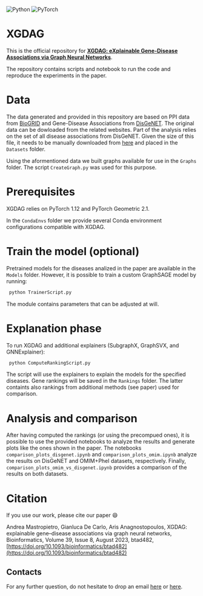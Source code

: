 ![Python](https://img.shields.io/badge/python-3670A0?style=for-the-badge&logo=python&logoColor=ffdd54) ![PyTorch](https://img.shields.io/badge/PyTorch-%23EE4C2C.svg?style=for-the-badge&logo=PyTorch&logoColor=white) 

# XGDAG
 
This is the official repository for [**XGDAG: eXplainable Gene-Disease Associations via Graph Neural Networks**](https://doi.org/10.1093/bioinformatics/btad482).

The repository contains scripts and notebook to run the code and reproduce the experiments in the paper.

# Data

The data generated and provided in this repository are based on PPI data from [BioGRID](https://thebiogrid.org/) and Gene-Disease Associations from [DisGeNET](https://www.disgenet.org/). The original data can be dowloaded from the related websites. Part of the analysis relies on the set of all disease associations from DisGeNET. Given the size of this file, it needs to be manually downloaded from [here](https://drive.google.com/file/d/12cyI6ds0mKQI9mcRgaf0_9v8KDZHWpQR/view?usp=sharing) and placed in the ```Datasets``` folder.

Using the aformentioned data we built graphs available for use in the ```Graphs``` folder. The script ```CreateGraph.py``` was used for this purpose.

# Prerequisites

XGDAG relies on PyTorch 1.12 and PyTorch Geometric 2.1.

In the ```CondaEnvs``` folder we provide several Conda environment configurations compatible with XGDAG.

# Train the model (optional)

Pretrained models for the diseases analized in the paper are available in the ```Models``` folder. However, it is possible to train a custom GraphSAGE model by running:

```bash
 python TrainerScript.py
```

The module contains parameters that can be adjusted at will.

# Explanation phase

To run XGDAG and additional explainers (SubgraphX, GraphSVX, and GNNExplainer):

```bash
 python ComputeRankingScript.py
```

The script will use the explainers to explain the models for the specified diseases. Gene rankings will be saved in the ```Rankings``` folder. The latter containts also rankings from additional methods (see paper) used for comparison.

# Analysis and comparison

After having computed the rankings (or using the precompued ones), it is possible to use the provided notebooks to analyze the results and generate plots like the ones shown in the paper. The notebooks ```comparison_plots_disgenet.ipynb``` and ```comparison_plots_omim.ipynb``` analyze the results on DisGeNET and OMIM+PheI datasets, respectively. Finally, ```comparison_plots_omim_vs_disgenet.ipynb``` provides a comparison of the results on both datasets.

# Citation

If you use our work, please cite our paper 😄

Andrea Mastropietro, Gianluca De Carlo, Aris Anagnostopoulos, XGDAG: explainable gene–disease associations via graph neural networks, Bioinformatics, Volume 39, Issue 8, August 2023, btad482, [https://doi.org/10.1093/bioinformatics/btad482](https://doi.org/10.1093/bioinformatics/btad482)

## Contacts

For any further question, do not hesitate to drop an email [here](mailto:decarlo@diag.uniroma1.it) or [here](mailto:mastropietro@diag.uniroma1.it).
